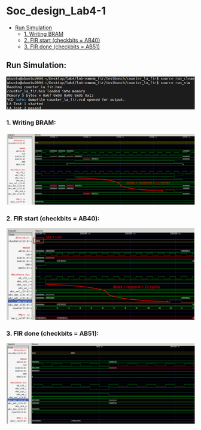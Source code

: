Soc_design_Lab4-1
============================

<!--ts-->
   * [Run Simulation](#run-simulation)
     * [1. Writing BRAM](#1-writing-bram)
     * [2. FIR start (checkbits = AB40)](#2.-FIR-start-(checkbits-=-AB40))
     * [3. FIR done (checkbits = AB51)](#3.-FIR-done-(checkbits-=-AB51))
<!--te-->

## Run Simulation:  
![/run_sim](/dump/run_sim.png)  

### 1. Writing BRAM:  
![Writing](/dump/write_bram.png)  

### 2. FIR start (checkbits = AB40):  
![start](/dump/AB40.png)  

### 3. FIR done (checkbits = AB51):  
![done](/dump/AB51.png)  
